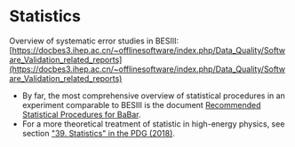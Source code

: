 # Statistics

Overview of systematic error studies in BESIII: <br>
[https://docbes3.ihep.ac.cn/~offlinesoftware/index.php/Data_Quality/Software_Validation_related_reports](https://docbes3.ihep.ac.cn/~offlinesoftware/index.php/Data_Quality/Software_Validation_related_reports)

- By far, the most comprehensive overview of statistical procedures in an experiment
  comparable to BESIII is the document
  [Recommended Statistical Procedures for BaBar](https://babar.heprc.uvic.ca/BFROOT/www/Statistics/Report/report.pdf).
- For a more theoretical treatment of statistic in high-energy physics, see section
  ["39. Statistics" in the PDG (2018)](http://pdg.lbl.gov/2018/reviews/rpp2018-rev-statistics.pdf).
